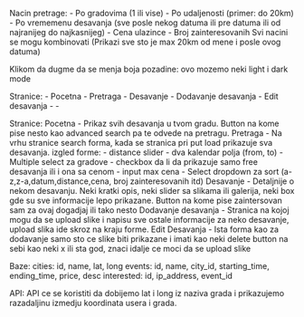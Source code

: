 Nacin pretrage:
    - Po gradovima (1 ili vise)
    - Po udaljenosti (primer: do 20km)
    - Po vrememenu desavanja (sve posle nekog datuma ili pre datuma ili od najranijeg do najkasnijeg)
    - Cena ulazince
    - Broj zainteresovanih
Svi nacini se mogu kombinovati (Prikazi sve sto je max 20km od mene i posle ovog datuma)

Klikom da dugme da se menja boja pozadine: ovo mozemo neki light i dark mode

Stranice:
    - Pocetna
    - Pretraga 
    - Desavanje
    - Dodavanje desavanja
    - Edit desavanja
    -
    -

Stranice:
    Pocetna - Prikaz svih desavanja u tvom gradu. Button na kome pise nesto kao advanced search pa te odvede na pretragu.
    Pretraga - Na vrhu stranice search forma, kada se stranica pri put load prikazuje sva desavanja. 
    izgled forme:
        - distance slider
        - dva kalendar polja (from, to)
        - Multiple select za gradove
        - checkbox da li da prikazuje samo free desavanja ili i ona sa cenom
        - input max cena
        - Select dropdown za sort (a-z,z-a,datum,distance,cena, broj zainteresovanih itd)
    Desavanje - Detaljnije o nekom desavanju. Neki kratki opis, neki slider sa slikama ili galerija, neki box gde su sve informacije lepo prikazane. Button na kome pise zaintersovan sam za ovaj dogadjaj ili tako nesto
    Dodavanje desavanja - Stranica na kojoj mogu da se upload slike i napisu sve ostale informacije za neko desavanje, upload slika ide skroz na kraju forme.
    Edit Desavanja - Ista forma kao za dodavanje samo sto ce slike biti prikazane i imati kao neki delete button na sebi kao neki x ili sta god, znaci idalje ce moci da se upload slike

Baze:
    cities:
        id, name, lat, long
    events:
        id, name, city_id, starting_time, ending_time, price, desc
    interested:
        id, ip_address, event_id

API: API ce se koristiti da dobijemo lat i long iz naziva grada i prikazujemo razadaljinu izmedju koordinata usera i grada.

